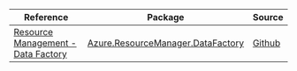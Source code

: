 | Reference | Package | Source |
|---|---|---|
|[Resource Management - Data Factory](resourcemanager.datafactory-readme.md)|[Azure.ResourceManager.DataFactory](https://www.nuget.org/packages/Azure.ResourceManager.DataFactory)|[Github](https://github.com/Azure/azure-sdk-for-net/blob/main/sdk/datafactory/Azure.ResourceManager.DataFactory)|
